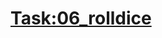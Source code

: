 # [Task:06_rolldice](https://colab.research.google.com/drive/1SJ743vPtYkBTUL-DPkpOxlYfjgFfmJm-#scrollTo=9ogSrAUbgv3X&line=2&uniqifier=1)